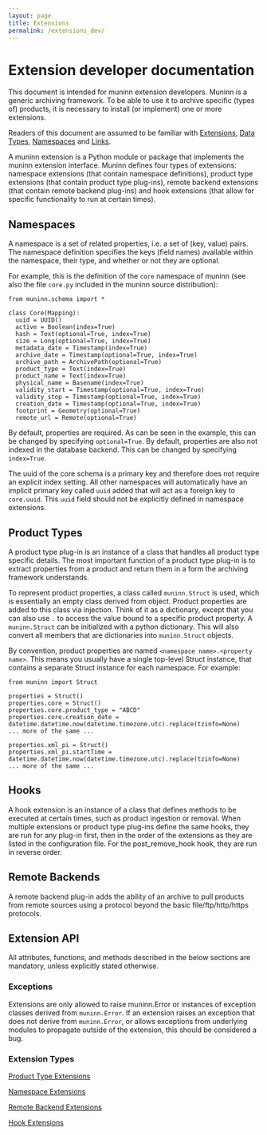 ```yaml
---
layout: page
title: Extensions
permalink: /extensions_dev/
---
```


# Extension developer documentation

This document is intended for muninn extension developers. Muninn is a generic
archiving framework. To be able to use it to archive specific (types of)
products, it is necessary to install (or implement) one or more extensions.

Readers of this document are assumed to be familiar with
[Extensions](../extensions), [Data Types](../datatypes),
[Namespaces](../namespaces) and [Links](../links).

A muninn extension is a Python module or package that implements the muninn
extension interface. Muninn defines four types of extensions: namespace
extensions (that contain namespace definitions), product type extensions
(that contain product type plug-ins), remote backend extensions (that
contain remote backend plug-ins) and hook extensions (that allow for
specific functionality to run at certain times).

## Namespaces

A namespace is a set of related properties, i.e. a set of (key, value) pairs.
The namespace definition specifies the keys (field names) available within the
namespace, their type, and whether or not they are optional.

For example, this is the definition of the ``core`` namespace of muninn (see
also the file ``core.py`` included in the muninn source distribution):

```
from muninn.schema import *

class Core(Mapping):
  uuid = UUID()
  active = Boolean(index=True)
  hash = Text(optional=True, index=True)
  size = Long(optional=True, index=True)
  metadata_date = Timestamp(index=True)
  archive_date = Timestamp(optional=True, index=True)
  archive_path = ArchivePath(optional=True)
  product_type = Text(index=True)
  product_name = Text(index=True)
  physical_name = Basename(index=True)
  validity_start = Timestamp(optional=True, index=True)
  validity_stop = Timestamp(optional=True, index=True)
  creation_date = Timestamp(optional=True, index=True)
  footprint = Geometry(optional=True)
  remote_url = Remote(optional=True)
```

By default, properties are required. As can be seen in the example, this can be
changed by specifying ``optional=True``. By default, properties are also not
indexed in the database backend. This can be changed by specifying
``index=True``.

The uuid of the core schema is a primary key and therefore does not require
an explicit index setting. All other namespaces will automatically have an
implicit primary key called ``uuid`` added that will act as a foreign key to
``core.uuid``. This ``uuid`` field should not be explicitly defined in
namespace extensions.

## Product Types

A product type plug-in is an instance of a class that handles all product type
specific details. The most important function of a product type plug-in is to
extract properties from a product and return them in a form the archiving
framework understands.

To represent product properties, a class called ``muninn.Struct`` is used,
which is essentially an empty class derived from object. Product properties are
added to this class via injection. Think of it as a dictionary, except that you
can also use ``.`` to access the value bound to a specific product property.
A ``muninn.Struct`` can be initialized with a python dictionary. This will also
convert all members that are dictionaries into ``muninn.Struct`` objects.

By convention, product properties are named `<namespace name>.<property name>`.
This means you usually have a single top-level Struct instance, that contains a
separate Struct instance for each namespace. For example:

```
from muninn import Struct

properties = Struct()
properties.core = Struct()
properties.core.product_type = "ABCD"
properties.core.creation_date = datetime.datetime.now(datetime.timezone.utc).replace(tzinfo=None)
... more of the same ...

properties.xml_pi = Struct()
properties.xml_pi.startTime = datetime.datetime.now(datetime.timezone.utc).replace(tzinfo=None)
... more of the same ...
```

## Hooks

A hook extension is an instance of a class that defines methods to be
executed at certain times, such as product ingestion or removal. When multiple
extensions or product type plug-ins define the same hooks, they are run for any
plug-in first, then in the order of the extensions as they are listed in the
configuration file. For the post_remove_hook hook, they are run in reverse
order.

## Remote Backends

A remote backend plug-in adds the ability of an archive to pull products
from remote sources using a protocol beyond the basic file/ftp/http/https
protocols.

## Extension API

All attributes, functions, and methods described in the below sections are
mandatory, unless explicitly stated otherwise.

### Exceptions

Extensions are only allowed to raise muninn.Error or instances of exception
classes derived from ``muninn.Error``. If an extension raises an exception that
does not derive from ``muninn.Error``, or allows exceptions from underlying
modules to propagate outside of the extension, this should be considered a bug.

### Extension Types

[Product Type Extensions](../ext_product_types)

[Namespace Extensions](../ext_namespaces)

[Remote Backend Extensions](../ext_remote)

[Hook Extensions](../ext_hooks)
